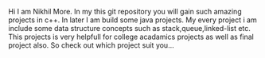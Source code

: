 Hi I am Nikhil More.
In my this git repository you will gain such amazing projects in c++.
In later I am build some java projects.
My every project i am include some data structure concepts such as stack,queue,linked-list etc.
This projects is very helpfull for college acadamics projects as well as final project also.
So check out which project suit you...
